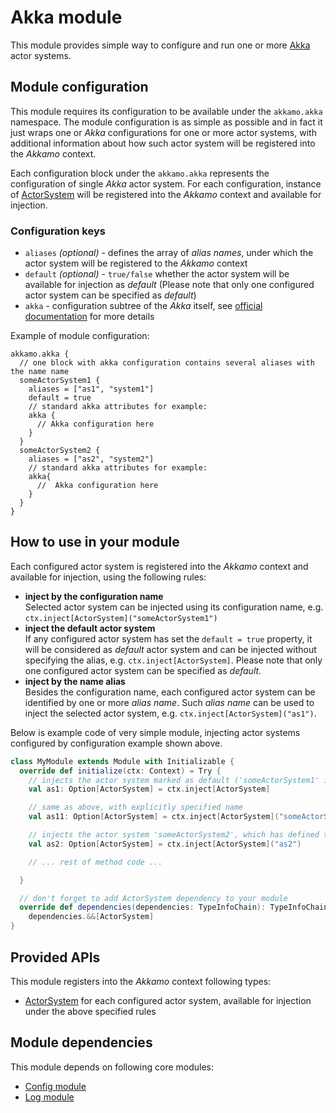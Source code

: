 # Akka module

This module provides simple way to configure and run one or more [Akka](https://akka.io) actor
systems.

## Module configuration

This module requires its configuration to be available under the `akkamo.akka` namespace. The module
configuration is as simple as possible and in fact it just wraps one or *Akka* configurations for
one or more actor systems, with additional information about how such actor system will be
registered into the *Akkamo* context.

Each configuration block under the `akkamo.akka` represents the configuration of single *Akka* actor
system. For each configuration, instance of
[ActorSystem](http://doc.akka.io/api/akka/current/#akka.actor.ActorSystem) will be registered into
the *Akkamo* context  and available for injection.

### Configuration keys

* `aliases` *(optional)* - defines the array of *alias names*, under which the actor system will be
  registered to the *Akkamo* context
* `default` *(optional)* - `true/false` whether the actor system will be available for injection as
  *default* (Please note that only one configured actor system can be specified as *default*)
* `akka` - configuration subtree of the *Akka* itself, see
   [official documentation](http://doc.akka.io/docs/akka/current/general/configuration.html#Custom_application_conf)
   for more details

Example of module configuration:

```
akkamo.akka {
  // one block with akka configuration contains several aliases with the name name
  someActorSystem1 {
    aliases = ["as1", "system1"]
    default = true
    // standard akka attributes for example:
    akka {
      // Akka configuration here
    }
  }
  someActorSystem2 {
    aliases = ["as2", "system2"]
    // standard akka attributes for example:
    akka{
      //  Akka configuration here
    }
  }
}
```

## How to use in your module
Each configured actor system is registered into the *Akkamo* context and available for injection,
using the following rules:

* **inject by the configuration name**  
  Selected actor system can be injected using its configuration name, e.g.
  `ctx.inject[ActorSystem]("someActorSystem1")`
* **inject the default actor system**  
  If any configured actor system has set the `default = true` property, it will be considered as
  *default* actor system and can be injected without specifying the alias, e.g.
  `ctx.inject[ActorSystem]`. Please note that only one configured actor system can be specified as
  *default*.
* **inject by the name alias**  
  Besides the configuration name, each configured actor system can be identified by one or more
  *alias name*. Such *alias name* can be used to inject the selected actor system, e.g.
  `ctx.inject[ActorSystem]("as1")`.

Below is example code of very simple module, injecting actor systems configured by configuration
example shown above.

```scala
class MyModule extends Module with Initializable {
  override def initialize(ctx: Context) = Try {
    // injects the actor system marked as default ('someActorSystem1' in this case)
    val as1: Option[ActorSystem] = ctx.inject[ActorSystem]

    // same as above, with explicitly specified name
    val as11: Option[ActorSystem] = ctx.inject[ActorSystem]("someActorSystem1")

    // injects the actor system 'someActorSystem2', which has defined the alias 'as2'
    val as2: Option[ActorSystem] = ctx.inject[ActorSystem]("as2")

    // ... rest of method code ...

  }

  // don't forget to add ActorSystem dependency to your module
  override def dependencies(dependencies: TypeInfoChain): TypeInfoChain =
    dependencies.&&[ActorSystem]
}
```

## Provided APIs
This module registers into the *Akkamo* context following types:

* [ActorSystem](http://doc.akka.io/api/akka/current/#akka.actor.ActorSystem) for each configured
actor system, available for injection under the above specified rules

## Module dependencies
This module depends on following core modules:

* [Config module](config-module.md)
* [Log module](log-module.md)
